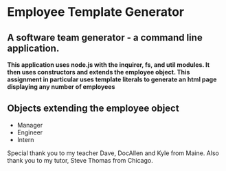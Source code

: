 # Employee Template Generator

##  A software team generator - a command line application.

**This application uses node.js with the inquirer, fs, and util modules. It then uses constructors and extends the employee object. This assignment in particular uses template literals to generate an html page displaying any number of employees**

## Objects extending the employee object

- Manager
- Engineer
- Intern

Special thank you to my teacher Dave, DocAllen and Kyle from Maine. Also thank you to my tutor, Steve Thomas from Chicago.
